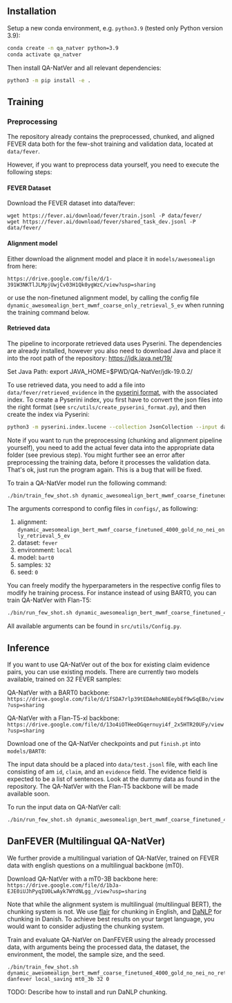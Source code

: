 ## Installation

Setup a new conda environment, e.g. `python3.9` (tested only Python version 3.9):

```bash
conda create -n qa_natver python=3.9
conda activate qa_natver
```

Then install QA-NatVer and all relevant dependencies:
```bash
python3 -m pip install -e .
```

## Training


### Preprocessing

The repository already contains the preprocessed, chunked, and aligned FEVER data both for the few-shot training and validation data, located at `data/fever`. 

However, if you want to preprocess data yourself, you need to execute the following steps:

#### FEVER Dataset

Download the FEVER dataset into data/fever:

```
wget https://fever.ai/download/fever/train.jsonl -P data/fever/
wget https://fever.ai/download/fever/shared_task_dev.jsonl -P data/fever/
```

#### Alignment model

Either download the alignment model and place it in ```models/awesomealign``` from here:

`https://drive.google.com/file/d/1-391W3NKTlJLMpjUwjCv03H1Qk0ygWzC/view?usp=sharing`

or use the non-finetuned alignment model, by calling the config file `dynamic_awesomealign_bert_mwmf_coarse_only_retrieval_5_ev` when running the training command below.

#### Retrieved data
The pipeline to incorporate retrieved data uses Pyserini. The dependencies are already installed, however you also need to download Java and place it into the root path of the repository:
https://jdk.java.net/19/

Set Java Path:
export JAVA_HOME=$PWD/QA-NatVer/jdk-19.0.2/

To use retrieved data, you need to add a file into `data/fever/retrieved_evidence` in the [pyserini format](https://github.com/castorini/pyserini), with the associated index. To create a Pyserini index, you first have to convert the json files into the right format (see `src/utils/create_pyserini_format.py`), and then create the index via Pyserini:

```bash
python3 -m pyserini.index.lucene --collection JsonCollection --input data/fever/sentences/ --index index/lucene-index-fever-sentences-script --generator DefaultLuceneDocumentGenerator --threads 1 --storePositions --storeDocvectors --storeRaw
```


Note if you want to run the preprocessing (chunking and alignment pipeline yourself), you need to add the actual fever data into the appropriate data folder (see previous step). You might further see an error after preprocessing the training data, before it processes the validation data. That's ok, just run the program again. This is a bug that will be fixed.

To train a QA-NatVer model run the following command:

```bash
./bin/train_few_shot.sh dynamic_awesomealign_bert_mwmf_coarse_finetuned_4000_gold_no_nei_only_retrieval_5_ev fever local bart0 32 0
```

The arguments correspond to config files in `configs/`, as following:
1. alignment: `dynamic_awesomealign_bert_mwmf_coarse_finetuned_4000_gold_no_nei_only_retrieval_5_ev`
2. dataset: `fever`
3. environment: `local`
4. model: `bart0`
5. samples: `32`
6. seed: `0`

You can freely modify the hyperparameters in the respective config files to modify he training process. For instance instead of using BART0, you can train QA-NatVer with Flan-T5:

```bash
./bin/run_few_shot.sh dynamic_awesomealign_bert_mwmf_coarse_finetuned_4000_gold_no_nei_only_retrieval_5_ev fever local flant5_xl 32 42
```

 All available arguments can be found in `src/utils/Config.py`.
 
## Inference

If you want to use QA-NatVer out of the box for existing claim evidence pairs, you can use existing models. There are currently two models available, trained on 32 FEVER samples: 

QA-NatVer with a BART0 backbone:
`https://drive.google.com/file/d/1fSDA7rlp39tEDAehoN8EeybEf9wSqEBo/view?usp=sharing`


QA-NatVer with a Flan-T5-xl backbone:
`https://drive.google.com/file/d/13o4iOTHeeDGqernuyi4f_2x5HTR20UFy/view?usp=sharing`


Download one of the QA-NatVer checkpoints and put `finish.pt` into `models/BART0`:

The input data should be a placed into `data/test.jsonl` file, with each line consisting of am `id`, `claim`, and an `evidence` field. The evidence field is expected to be a list of sentences. Look at the dummy data as found in the repository. The QA-NatVer with the Flan-T5 backbone will be made available soon.

To run the input data on QA-NatVer call:

```bash
./bin/run_few_shot.sh dynamic_awesomealign_bert_mwmf_coarse_finetuned_4000_gold_no_nei_only_retrieval_5_ev fever local_saving bart0_trained 32 0
```

## DanFEVER (Multilingual QA-NatVer)

We further provide a multilingual variation of QA-NatVer, trained on FEVER data with english questions on a multilingual backbone (mT0).

Download QA-NatVer with a mT0-3B backbone here:
`https://drive.google.com/file/d/1bJa-EJE0iUJhPyqIU0LwAyk7WYdNLgg_/view?usp=sharing`


Note that while the alignment system is multilingual (multilingual BERT), the chunking system is not. We use [flair](https://huggingface.co/flair/chunk-english) for chunking in English, and [DaNLP](https://danlp-alexandra.readthedocs.io/en/latest/) for chunking in Danish. To achieve best results on your target language, you would want to consider adjusting the chunking system.


Train and evaluate QA-NatVer on DanFEVER using the already processed data, with arguments being the processed data, the dataset, the environment, the model, the sample size, and the seed.

```
./bin/train_few_shot.sh dynamic_awesomealign_bert_mwmf_coarse_finetuned_4000_gold_no_nei_no_retrieval_2_ev danfever local_saving mt0_3b 32 0
```

TODO: Describe how to install and run DaNLP chunking.

